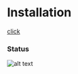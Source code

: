 # Installation

[click](https://github.com/Torak28/SailApp/blob/master/database/README.md)

### Status

![alt text](https://media.giphy.com/media/l0HUpt2s9Pclgt9Vm/giphy.gif)
